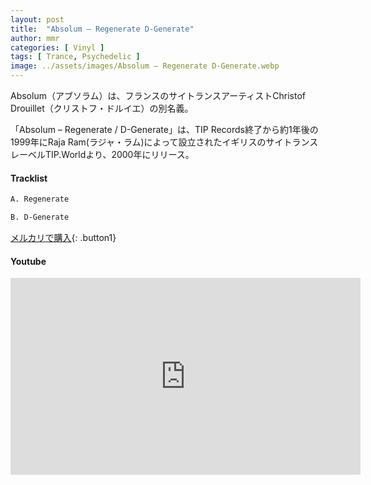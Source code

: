 ```yaml
---
layout: post
title:  "Absolum – Regenerate D-Generate"
author: mmr
categories: [ Vinyl ]
tags: [ Trance, Psychedelic ]
image: ../assets/images/Absolum – Regenerate D-Generate.webp
---
```


Absolum（アブソラム）は、フランスのサイトランスアーティストChristof Drouillet（クリストフ・ドルイエ）の別名義。

「Absolum – Regenerate / D-Generate」は、TIP Records終了から約1年後の1999年にRaja Ram(ラジャ・ラム)によって設立されたイギリスのサイトランスレーベルTIP.Worldより、2000年にリリース。

#### Tracklist
```md
A. Regenerate

B. D-Generate
```

[メルカリで購入](https://jp.mercari.com/item/m55366208454?afid=6142608987){: .button1}

#### Youtube
<iframe width="560" height="315" src="https://www.youtube.com/embed/EZU5CG_ewMg?si=8RWjSlKMZTe0BcxV" title="YouTube video player" frameborder="0" allow="accelerometer; autoplay; clipboard-write; encrypted-media; gyroscope; picture-in-picture; web-share" referrerpolicy="strict-origin-when-cross-origin" allowfullscreen></iframe>